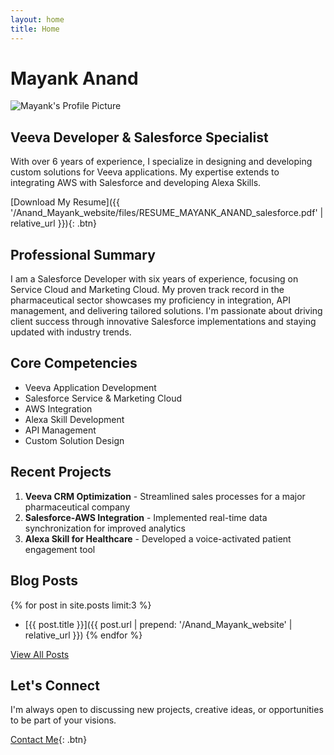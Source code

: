 ```yaml
---
layout: home
title: Home
---
```


# Mayank Anand

<img src="{{ '/Anand_Mayank_website/assets/images/mayank_DP.jpg' | relative_url }}" alt="Mayank's Profile Picture" class="profile-image">

## Veeva Developer & Salesforce Specialist

With over 6 years of experience, I specialize in designing and developing custom solutions for Veeva applications. My expertise extends to integrating AWS with Salesforce and developing Alexa Skills.

[Download My Resume]({{ '/Anand_Mayank_website/files/RESUME_MAYANK_ANAND_salesforce.pdf' | relative_url }}){: .btn}

## Professional Summary

I am a Salesforce Developer with six years of experience, focusing on Service Cloud and Marketing Cloud. My proven track record in the pharmaceutical sector showcases my proficiency in integration, API management, and delivering tailored solutions. I'm passionate about driving client success through innovative Salesforce implementations and staying updated with industry trends.

## Core Competencies

- Veeva Application Development
- Salesforce Service & Marketing Cloud
- AWS Integration
- Alexa Skill Development
- API Management
- Custom Solution Design

## Recent Projects

1. **Veeva CRM Optimization** - Streamlined sales processes for a major pharmaceutical company
2. **Salesforce-AWS Integration** - Implemented real-time data synchronization for improved analytics
3. **Alexa Skill for Healthcare** - Developed a voice-activated patient engagement tool

## Blog Posts

{% for post in site.posts limit:3 %}
- [{{ post.title }}]({{ post.url | prepend: '/Anand_Mayank_website' | relative_url }})
{% endfor %}

[View All Posts](/blog)

## Let's Connect

I'm always open to discussing new projects, creative ideas, or opportunities to be part of your visions.

[Contact Me](/contact){: .btn}
